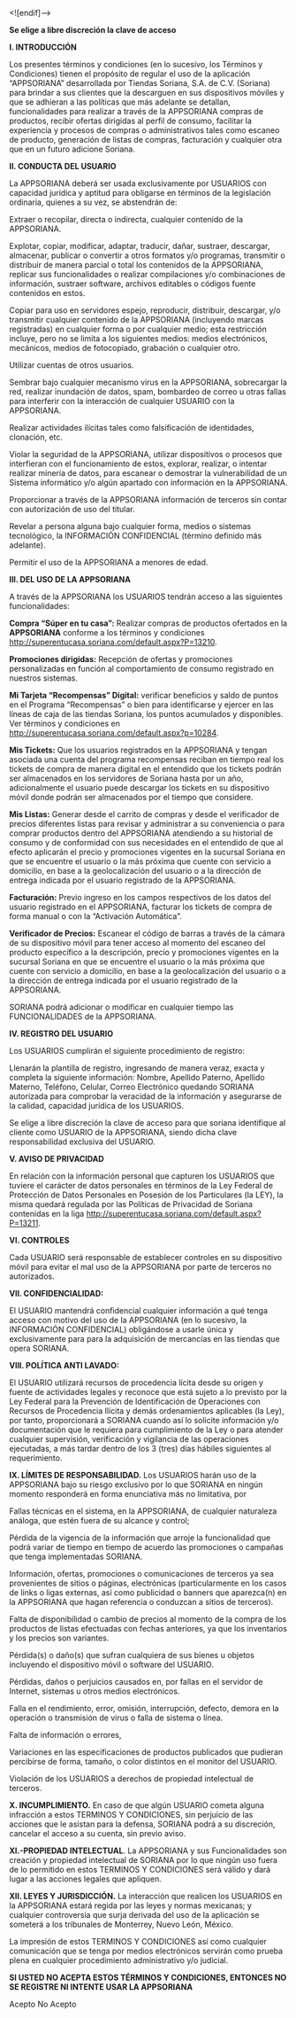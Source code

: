 ﻿<![endif]-->

**Se elige a libre discreción la clave de acceso**

**I. INTRODUCCIÓN**

Los presentes términos y condiciones (en lo sucesivo, los Términos y Condiciones)  tienen el propósito de regular el uso de la aplicación “APPSORIANA” desarrollada por Tiendas Soriana, S.A. de C.V. (Soriana) para brindar a sus clientes que la descarguen en sus dispositivos móviles y que se adhieran a las políticas que más adelante se detallan,  funcionalidades para realizar a través de la APPSORIANA compras de productos, recibir ofertas dirigidas al perfil de consumo, facilitar la experiencia y procesos de compras o administrativos tales como escaneo de producto, generación de listas de compras, facturación y cualquier otra que en un futuro adicione Soriana.

**II. CONDUCTA DEL USUARIO**

La APPSORIANA deberá ser usada exclusivamente por USUARIOS con capacidad jurídica y aptitud para obligarse en términos de la legislación ordinaria, quienes a su vez, se abstendrán de:

Extraer o recopilar, directa o indirecta, cualquier contenido de la APPSORIANA.

Explotar, copiar, modificar, adaptar, traducir, dañar, sustraer, descargar, almacenar, publicar o convertir a otros formatos y/o programas, transmitir o distribuir de manera parcial o total los contenidos de la APPSORIANA, replicar sus funcionalidades o realizar compilaciones y/o combinaciones de información, sustraer software, archivos editables o códigos fuente contenidos en estos.

Copiar para uso en servidores espejo, reproducir, distribuir, descargar, y/o transmitir cualquier contenido de la APPSORIANA (incluyendo marcas registradas) en cualquier forma o por cualquier medio; esta restricción incluye, pero no se limita a los siguientes medios: medios electrónicos, mecánicos, medios de fotocopiado, grabación o cualquier otro.

Utilizar cuentas de otros usuarios.

Sembrar bajo cualquier mecanismo virus en la APPSORIANA, sobrecargar la red, realizar inundación de datos, spam, bombardeo de correo u otras fallas para interferir con la interacción de cualquier USUARIO con la APPSORIANA.

Realizar actividades ilícitas tales como falsificación de identidades, clonación, etc.

Violar la seguridad de la APPSORIANA, utilizar dispositivos o procesos que interfieran con el funcionamiento de estos, explorar, realizar, o intentar realizar minería de datos, para escanear o demostrar la vulnerabilidad de un Sistema informático y/o algún apartado con información en la APPSORIANA.

Proporcionar a través de la APPSORIANA información de terceros sin contar con autorización de uso del titular.

Revelar a persona alguna bajo cualquier forma, medios o sistemas tecnológico, la INFORMACIÓN CONFIDENCIAL (término definido más adelante).

Permitir el uso de la APPSORIANA a menores de edad.

**III. DEL USO DE LA APPSORIANA**

A través de la APPSORIANA los USUARIOS tendrán acceso a las siguientes funcionalidades:

**Compra “Súper en tu casa”:** Realizar compras de productos ofertados en la **APPSORIANA** conforme a los términos y condiciones http://superentucasa.soriana.com/default.aspx?P=13210.

**Promociones dirigidas:** Recepción de ofertas y promociones personalizadas en función al comportamiento de consumo registrado en nuestros sistemas.

**Mi Tarjeta “Recompensas” Digital:** verificar beneficios y saldo de puntos en el Programa “Recompensas” o bien para identificarse y ejercer en las líneas de caja de las tiendas Soriana, los puntos acumulados y disponibles. Ver términos y condiciones en http://superentucasa.soriana.com/default.aspx?p=10284.

**Mis Tickets:** Que los usuarios registrados en la APPSORIANA y tengan asociada una cuenta del programa recompensas reciban en tiempo real los tickets de compra de manera digital en el entendido que los tickets podrán ser almacenados en los servidores de Soriana hasta por un año, adicionalmente el usuario puede descargar los tickets en su dispositivo móvil donde podrán ser almacenados por el tiempo que considere.

**Mis Listas:** Generar desde el carrito de compras y desde el verificador de precios diferentes listas para revisar y administrar a su conveniencia o para comprar productos dentro del APPSORIANA atendiendo a su historial de consumo y de conformidad con sus necesidades en el entendido de que al efecto aplicarán el precio y promociones vigentes en la sucursal Soriana en que se encuentre el usuario o la más próxima que cuente con servicio a domicilio, en base a la geolocalización del usuario o a la dirección de entrega indicada por el usuario registrado de la APPSORIANA.

**Facturación:** Previo ingreso en los campos respectivos de los datos del usuario registrado en el APPSORIANA, facturar los tickets de compra de forma manual o con la “Activación Automática”.

**Verificador de Precios:** Escanear el código de barras a través de la cámara de su dispositivo móvil para tener acceso al momento del escaneo del producto específico a la descripción, precio y promociones vigentes en la sucursal Soriana en que se encuentre el usuario o la más próxima que cuente con servicio a domicilio, en base a la geolocalización del usuario o a la dirección de entrega indicada por el usuario registrado de la APPSORIANA.

SORIANA podrá adicionar o modificar en cualquier tiempo las FUNCIONALIDADES de la APPSORIANA.

**IV. REGISTRO DEL USUARIO**

Los USUARIOS cumplirán el siguiente procedimiento de registro:

Llenarán la plantilla de registro, ingresando de manera veraz, exacta y completa la siguiente información: Nombre, Apellido Paterno, Apellido Materno, Teléfono, Celular, Correo Electrónico quedando SORIANA autorizada para comprobar la veracidad de la información y asegurarse de la calidad, capacidad jurídica de los USUARIOS.

Se elige a libre discreción la clave de acceso para que soriana identifique al cliente como USUARIO de la APPSORIANA, siendo dicha clave responsabilidad exclusiva del USUARIO.

**V. AVISO DE PRIVACIDAD**

En relación con la información personal que capturen los USUARIOS que tuviere el carácter de datos personales en términos de la Ley Federal de Protección de Datos Personales en Posesión de los Particulares (la LEY), la misma quedará regulada por las Políticas de Privacidad de Soriana contenidas en la liga http://superentucasa.soriana.com/default.aspx?P=13211.

**VI. CONTROLES**

Cada USUARIO será responsable de establecer controles en su dispositivo móvil para evitar el mal uso de la APPSORIANA por parte de terceros no autorizados.

**VII. CONFIDENCIALIDAD:**

El USUARIO mantendrá confidencial cualquier información a qué tenga acceso con motivo del uso de la APPSORIANA (en lo sucesivo, la INFORMACIÓN CONFIDENCIAL) obligándose a usarle única y exclusivamente para para la adquisición de mercancías en las tiendas que opera SORIANA.

**VIII. POLÍTICA ANTI LAVADO:**

El USUARIO utilizará recursos de procedencia lícita desde su origen y fuente de actividades legales y reconoce que está sujeto a lo previsto por la Ley Federal para la Prevención de Identificación de Operaciones con Recursos de Procedencia Ilícita y demás ordenamientos aplicables (la Ley), por tanto, proporcionará a SORIANA cuando así lo solicite información y/o documentación que le requiera para cumplimiento de la Ley  o para atender cualquier supervisión, verificación y vigilancia de las operaciones ejecutadas, a más tardar dentro de los 3 (tres) días hábiles siguientes al requerimiento.

**IX. LÍMITES DE RESPONSABILIDAD.** Los USUARIOS harán uso de la APPSORIANA bajo su riesgo exclusivo por lo que SORIANA en ningún momento responderá en forma enunciativa más no limitativa, por

Fallas técnicas en el sistema, en la APPSORIANA, de cualquier naturaleza análoga, que estén fuera de su alcance y control;

Pérdida de la vigencia de la información que arroje la funcionalidad que podrá variar de tiempo en tiempo de acuerdo las promociones o campañas que tenga implementadas SORIANA.

Información, ofertas, promociones o comunicaciones de terceros ya sea provenientes de sitios o páginas, electrónicas (particularmente en los casos de links o ligas externas, así como publicidad o banners que aparezca(n) en la APPSORIANA que hagan referencia o conduzcan a sitios de terceros).

Falta de disponibilidad o cambio de precios al momento de la compra de los productos de listas efectuadas con fechas anteriores, ya que los inventarios y los precios son variantes.

Pérdida(s) o daño(s) que sufran cualquiera de sus bienes u objetos incluyendo el dispositivo móvil o software del USUARIO.

Pérdidas, daños o perjuicios causados en, por fallas en el servidor de Internet, sistemas u otros medios electrónicos.

Falla en el rendimiento, error, omisión, interrupción, defecto, demora en la operación o transmisión de virus o falla de sistema o línea.

Falta de información o errores,

Variaciones en las especificaciones de productos publicados que pudieran percibirse de forma, tamaño, o color distintos en el monitor del USUARIO.

Violación de los USUARIOS a derechos de propiedad intelectual de terceros.

**X. INCUMPLIMIENTO.** En caso de que algún USUARIO cometa alguna infracción a estos TERMINOS Y CONDICIONES, sin perjuicio de las acciones que le asistan para la defensa, SORIANA podrá a su discreción, cancelar el acceso a su cuenta, sin previo aviso.

**XI.-PROPIEDAD INTELECTUAL**. La APPSORIANA y sus Funcionalidades son creación y propiedad intelectual de SORIANA por lo que ningún uso fuera de lo permitido en estos TERMINOS Y CONDICIONES será válido y dará lugar a las acciones legales que apliquen.

**XII. LEYES Y JURISDICCIÓN.** La interacción que realicen los USUARIOS en la APPSORIANA estará regida por las leyes y normas mexicanas; y cualquier controversia que surja derivada del uso de la aplicación se someterá a los tribunales de Monterrey, Nuevo León, México.

La impresión de estos TERMINOS Y CONDICIONES así como cualquier comunicación que se tenga por medios electrónicos servirán como prueba plena en cualquier procedimiento administrativo y/o judicial.

**SI USTED NO ACEPTA ESTOS TÉRMINOS Y CONDICIONES, ENTONCES NO SE REGISTRE NI INTENTE USAR LA APPSORIANA**

Acepto  No Acepto
